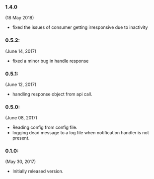 ### 1.4.0
(18 May 2018)
- fixed the issues of consumer getting irresponsive due to inactivity

### 0.5.2:
(June 14, 2017)

- fixed a minor bug in handle response

### 0.5.1:
(June 12, 2017)

- handling response object from api call.

### 0.5.0:
(June 08, 2017)

- Reading config from config file.
- logging dead message to a log file when notification handler is not present.

### 0.1.0:
(May 30, 2017)

- Initially released version.